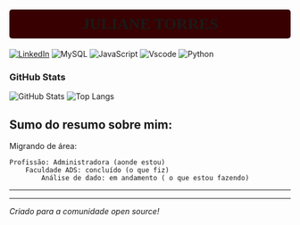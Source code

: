 <div align="center">
    <h1 style="background-color:#380000; padding:10px; border-radius:5px; font-family:cascadia code">
    JULIANE TORRES
    </h1>
</div>

[![LinkedIn](https://img.shields.io/badge/LinkedIn-000?style=for-the-badge&logo=linkedin&logoColor=white)](https://www.linkedin.com/in/SEU_USUARIO_LINKEDIN/)
![MySQL](https://img.shields.io/badge/MySQL-100000?style=for-the-badge&logo=mysql&logoColor=white)
![JavaScript](https://img.shields.io/badge/JavaScript-000?style=for-the-badge&logo=javascript&logoColor=white)
![Vscode](https://img.shields.io/badge/Vscode-100000?style=for-the-badge&logo=visual-studio-code&logoColor=white)
![Python](https://img.shields.io/badge/python-000?style=for-the-badge&logo=python&logoColor=white)


### GitHub Stats
![GitHub Stats](https://github-readme-stats.vercel.app/api?username=JuTorres23&show_icons=true&theme=dracula&include_all_commits=true&count_private=true)
![Top Langs](https://github-readme-stats.vercel.app/api/top-langs/?username=JuTorres23&layout=compact&theme=dracula)


## Sumo do resumo sobre mim:

Migrando de área:

    Profissão: Administradora (aonde estou)
        Faculdade ADS: concluído (o que fiz)
            Análise de dado: em andamento ( o que estou fazendo)

---

---
_Criado para a comunidade open source!_